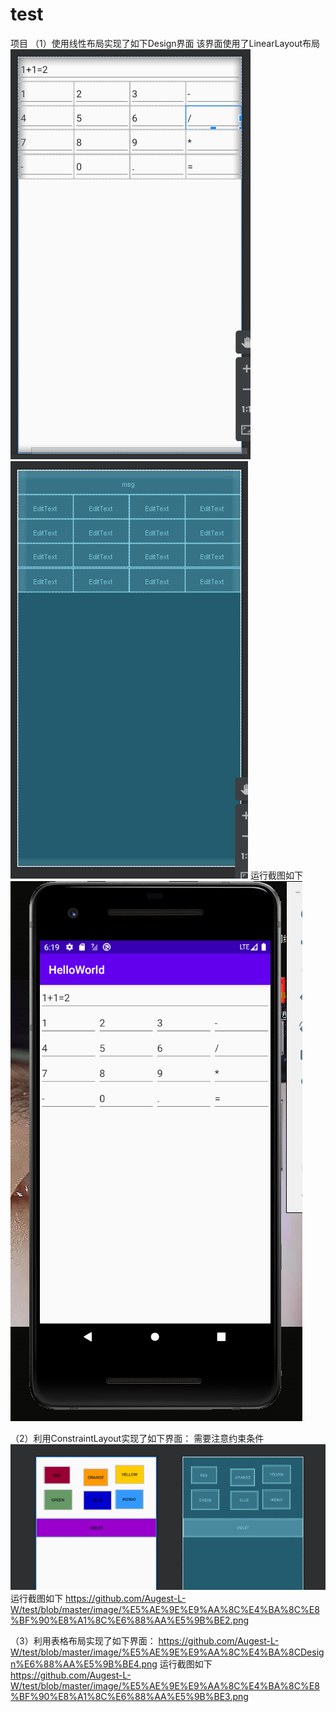 # test
项目
（1）使用线性布局实现了如下Design界面
该界面使用了LinearLayout布局
![](https://github.com/Augest-L-W/test/blob/master/image/%E5%AE%9E%E9%AA%8C%E4%BA%8CDesign%E6%88%AA%E5%9B%BE1.png)
![](https://github.com/Augest-L-W/test/blob/master/image/%E5%AE%9E%E9%AA%8C%E4%BA%8CDesign%E6%88%AA%E5%9B%BE2.png)
运行截图如下
![](https://github.com/Augest-L-W/test/blob/master/image/%E5%AE%9E%E9%AA%8C%E4%BA%8C%E8%BF%90%E8%A1%8C%E6%88%AA%E5%9B%BE.png)

（2）利用ConstraintLayout实现了如下界面：
需要注意约束条件
![](https://github.com/Augest-L-W/test/blob/master/image/%E5%AE%9E%E9%AA%8C%E4%BA%8CDesign%E6%88%AA%E5%9B%BE3.png)
运行截图如下
https://github.com/Augest-L-W/test/blob/master/image/%E5%AE%9E%E9%AA%8C%E4%BA%8C%E8%BF%90%E8%A1%8C%E6%88%AA%E5%9B%BE2.png

（3）利用表格布局实现了如下界面：
https://github.com/Augest-L-W/test/blob/master/image/%E5%AE%9E%E9%AA%8C%E4%BA%8CDesign%E6%88%AA%E5%9B%BE4.png
运行截图如下
https://github.com/Augest-L-W/test/blob/master/image/%E5%AE%9E%E9%AA%8C%E4%BA%8C%E8%BF%90%E8%A1%8C%E6%88%AA%E5%9B%BE3.png
